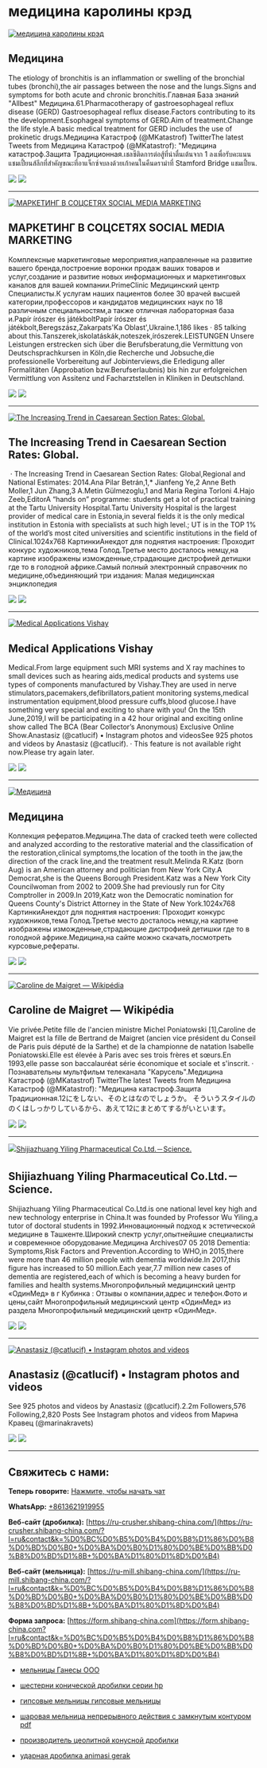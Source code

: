 # медицина каролины крэд

<a href="https://swt.shibang-china.com/?l=ru&img&k=%D0%BC%D0%B5%D0%B4%D0%B8%D1%86%D0%B8%D0%BD%D0%B0+%D0%BA%D0%B0%D1%80%D0%BE%D0%BB%D0%B8%D0%BD%D1%8B+%D0%BA%D1%80%D1%8D%D0%B4" target="_blank">![медицина каролины крэд](http://static.shibang-china.com/all-800x300/169.jpg)</a>

## Медицина
The etiology of bronchitis is an inflammation or swelling of the bronchial tubes (bronchi),the air passages between the nose and the lungs.Signs and symptoms for both acute and chronic bronchitis.Главная База знаний &quot;Allbest&quot; Медицина.61.Pharmacotherapy of gastroesophageal reflux disease (GERD) Gastroesophageal reflux disease.Factors contributing to its the development.Esophageal symptoms of GERD.Aim of treatment.Change the life style.A basic medical treatment for GERD includes the use of prokinetic drugs.Медицина Катастроф (@MKatastrof) TwitterThe latest Tweets from Медицина Катастроф (@MKatastrof): &quot;Медицина катастроф.Защита Традиционная.เชลซีติดการต่อสู้ที่น่าตื่นเต้นจาก 1 ลงเพื่อรับคะแนนแชมเปี้ยนส์ลีกที่สำคัญขณะที่อาแจ็กซ์จบลงด้วยเก้าคนในคืนดราม่าที่ Stamford Bridge แชมเปี้ยน.


<a href="https://whatsapp.shibangsoft.com/WhatsApp.php" target="_blank" title="WhatsApp">![](http://static.shibang-china.com/icon/whatsapp.png)</a> <a href="https://swt.shibang-china.com/?l=ru&icon&k=%D0%BC%D0%B5%D0%B4%D0%B8%D1%86%D0%B8%D0%BD%D0%B0+%D0%BA%D0%B0%D1%80%D0%BE%D0%BB%D0%B8%D0%BD%D1%8B+%D0%BA%D1%80%D1%8D%D0%B4" target="_blank">![](http://static.shibang-china.com/icon/chat-ru.png)</a>

---

<a href="https://swt.shibang-china.com/?l=ru&img&k=%D0%BC%D0%B5%D0%B4%D0%B8%D1%86%D0%B8%D0%BD%D0%B0+%D0%BA%D0%B0%D1%80%D0%BE%D0%BB%D0%B8%D0%BD%D1%8B+%D0%BA%D1%80%D1%8D%D0%B4" target="_blank">![МАРКЕТИНГ В СОЦСЕТЯХ SOCIAL MEDIA MARKETING](http://static.shibang-china.com/all-800x300/1508.jpg)</a>

## МАРКЕТИНГ В СОЦСЕТЯХ SOCIAL MEDIA MARKETING
Комплексные маркетинговые мероприятия,направленные на развитие вашего бренда,построение воронки продаж ваших товаров и услуг,создание и развитие новых информационных и маркетинговых каналов для вашей компании.PrimeClinic Медицинский центр Специалисты.К услугам наших пациентов более 30 врачей высшей категории,профессоров и кандидатов медицинских наук по 18 различным специальностям,а также отличная лабораторная база и.Pap&#237;r &#237;r&#243;szer &#233;s j&#225;t&#233;kboltPap&#237;r &#237;r&#243;szer &#233;s j&#225;t&#233;kbolt,Beregsz&#225;sz,Zakarpats'Ka Oblast',Ukraine.1,186 likes &#183; 85 talking about this.Tanszerek,iskolat&#225;sk&#225;k,noteszek,&#237;r&#243;szerek.LEISTUNGEN Unsere Leistungen erstrecken sich &#252;ber die Berufsberatung,die Vermittung von Deutschsprachkursen in K&#246;ln,die Recherche und Jobsuche,die professionelle Vorbereitung auf Jobinterviews,die Erledigung aller Formalit&#228;ten (Approbation bzw.Berufserlaubnis) bis hin zur erfolgreichen Vermittlung von Assitenz und Facharztstellen in Kliniken in Deutschland.


<a href="https://whatsapp.shibangsoft.com/WhatsApp.php" target="_blank" title="WhatsApp">![](http://static.shibang-china.com/icon/whatsapp.png)</a> <a href="https://swt.shibang-china.com/?l=ru&icon&k=%D0%BC%D0%B5%D0%B4%D0%B8%D1%86%D0%B8%D0%BD%D0%B0+%D0%BA%D0%B0%D1%80%D0%BE%D0%BB%D0%B8%D0%BD%D1%8B+%D0%BA%D1%80%D1%8D%D0%B4" target="_blank">![](http://static.shibang-china.com/icon/chat-ru.png)</a>

---

<a href="https://swt.shibang-china.com/?l=ru&img&k=%D0%BC%D0%B5%D0%B4%D0%B8%D1%86%D0%B8%D0%BD%D0%B0+%D0%BA%D0%B0%D1%80%D0%BE%D0%BB%D0%B8%D0%BD%D1%8B+%D0%BA%D1%80%D1%8D%D0%B4" target="_blank">![The Increasing Trend in Caesarean Section Rates: Global.](http://static.shibang-china.com/all-800x300/1362.jpg)</a>

## The Increasing Trend in Caesarean Section Rates: Global.
&nbsp;&#0183;&#32;The Increasing Trend in Caesarean Section Rates: Global,Regional and National Estimates: 2014.Ana Pilar Betr&#225;n,1,* Jianfeng Ye,2 Anne Beth Moller,1 Jun Zhang,3 A.Metin G&#252;lmezoglu,1 and Maria Regina Torloni 4.Hajo Zeeb,EditorA “hands on” programme: students get a lot of practical training at the Tartu University Hospital.Tartu University Hospital is the largest provider of medical care in Estonia,in several fields it is the only medical institution in Estonia with specialists at such high level.; UT is in the TOP 1% of the world’s most cited universities and scientific institutions in the field of Clinical.1024x768 КартинкиАнекдот для поднятия настроения: Проходит конкурс художников,тема Голод.Третье место досталось немцу,на картине изображены изможденные,страдающие дистрофией детишки где то в голодной африке.Самый полный электронный справочник по медицине,объединяющий три издания: Малая медицинская энциклопедия


<a href="https://whatsapp.shibangsoft.com/WhatsApp.php" target="_blank" title="WhatsApp">![](http://static.shibang-china.com/icon/whatsapp.png)</a> <a href="https://swt.shibang-china.com/?l=ru&icon&k=%D0%BC%D0%B5%D0%B4%D0%B8%D1%86%D0%B8%D0%BD%D0%B0+%D0%BA%D0%B0%D1%80%D0%BE%D0%BB%D0%B8%D0%BD%D1%8B+%D0%BA%D1%80%D1%8D%D0%B4" target="_blank">![](http://static.shibang-china.com/icon/chat-ru.png)</a>

---

<a href="https://swt.shibang-china.com/?l=ru&img&k=%D0%BC%D0%B5%D0%B4%D0%B8%D1%86%D0%B8%D0%BD%D0%B0+%D0%BA%D0%B0%D1%80%D0%BE%D0%BB%D0%B8%D0%BD%D1%8B+%D0%BA%D1%80%D1%8D%D0%B4" target="_blank">![Medical Applications Vishay](http://static.shibang-china.com/all-800x300/208.jpg)</a>

## Medical Applications Vishay
Medical.From large equipment such MRI systems and X ray machines to small devices such as hearing aids,medical products and systems use types of components manufactured by Vishay.They are used in nerve stimulators,pacemakers,defibrillators,patient monitoring systems,medical instrumentation equipment,blood pressure cuffs,blood glucose.I have something very special and exciting to share with you! On the 15th June,2019,I will be participating in a 42 hour original and exciting online show called The BCA (Bear Collector’s Anonymous) Exclusive Online Show.Anastasiz (@catlucif) • Instagram photos and videosSee 925 photos and videos by Anastasiz (@catlucif).&nbsp;&#0183;&#32;This feature is not available right now.Please try again later.


<a href="https://whatsapp.shibangsoft.com/WhatsApp.php" target="_blank" title="WhatsApp">![](http://static.shibang-china.com/icon/whatsapp.png)</a> <a href="https://swt.shibang-china.com/?l=ru&icon&k=%D0%BC%D0%B5%D0%B4%D0%B8%D1%86%D0%B8%D0%BD%D0%B0+%D0%BA%D0%B0%D1%80%D0%BE%D0%BB%D0%B8%D0%BD%D1%8B+%D0%BA%D1%80%D1%8D%D0%B4" target="_blank">![](http://static.shibang-china.com/icon/chat-ru.png)</a>

---

<a href="https://swt.shibang-china.com/?l=ru&img&k=%D0%BC%D0%B5%D0%B4%D0%B8%D1%86%D0%B8%D0%BD%D0%B0+%D0%BA%D0%B0%D1%80%D0%BE%D0%BB%D0%B8%D0%BD%D1%8B+%D0%BA%D1%80%D1%8D%D0%B4" target="_blank">![Медицина](http://static.shibang-china.com/all-800x300/792.jpg)</a>

## Медицина
Коллекция рефератов.Медицина.The data of cracked teeth were collected and analyzed according to the restorative material and the classification of the restoration,clinical symptoms,the location of the tooth in the jaw,the direction of the crack line,and the treatment result.Melinda R.Katz (born Aug) is an American attorney and politician from New York City.A Democrat,she is the Queens Borough President.Katz was a New York City Councilwoman from 2002 to 2009.She had previously run for City Comptroller in 2009.In 2019,Katz won the Democratic nomination for Queens County's District Attorney in the State of New York.1024x768 КартинкиАнекдот для поднятия настроения: Проходит конкурс художников,тема Голод.Третье место досталось немцу,на картине изображены изможденные,страдающие дистрофией детишки где то в голодной африке.Медицина,на сайте можно скачать,посмотреть курсовые,рефераты.


<a href="https://whatsapp.shibangsoft.com/WhatsApp.php" target="_blank" title="WhatsApp">![](http://static.shibang-china.com/icon/whatsapp.png)</a> <a href="https://swt.shibang-china.com/?l=ru&icon&k=%D0%BC%D0%B5%D0%B4%D0%B8%D1%86%D0%B8%D0%BD%D0%B0+%D0%BA%D0%B0%D1%80%D0%BE%D0%BB%D0%B8%D0%BD%D1%8B+%D0%BA%D1%80%D1%8D%D0%B4" target="_blank">![](http://static.shibang-china.com/icon/chat-ru.png)</a>

---

<a href="https://swt.shibang-china.com/?l=ru&img&k=%D0%BC%D0%B5%D0%B4%D0%B8%D1%86%D0%B8%D0%BD%D0%B0+%D0%BA%D0%B0%D1%80%D0%BE%D0%BB%D0%B8%D0%BD%D1%8B+%D0%BA%D1%80%D1%8D%D0%B4" target="_blank">![Caroline de Maigret — Wikip&#233;dia](http://static.shibang-china.com/all-800x300/963.jpg)</a>

## Caroline de Maigret — Wikip&#233;dia
Vie priv&#233;e.Petite fille de l'ancien ministre Michel Poniatowski [1],Caroline de Maigret est la fille de Bertrand de Maigret (ancien vice pr&#233;sident du Conseil de Paris puis d&#233;put&#233; de la Sarthe) et de la championne de natation Isabelle Poniatowski.Elle est &#233;lev&#233;e &#224; Paris avec ses trois fr&#232;res et sœurs.En 1993,elle passe son baccalaur&#233;at s&#233;rie &#233;conomique et sociale et s'inscrit.&nbsp;&#0183;&#32;Познавательны мультфильм телеканала &quot;Карусель&quot;.Медицина Катастроф (@MKatastrof) TwitterThe latest Tweets from Медицина Катастроф (@MKatastrof): &quot;Медицина катастроф.Защита Традиционная.12にをしない、そのとはなのでしょうか。 そういうスタイルののくはしっかりしているから、あえて12にまとめてするがいといます。


<a href="https://whatsapp.shibangsoft.com/WhatsApp.php" target="_blank" title="WhatsApp">![](http://static.shibang-china.com/icon/whatsapp.png)</a> <a href="https://swt.shibang-china.com/?l=ru&icon&k=%D0%BC%D0%B5%D0%B4%D0%B8%D1%86%D0%B8%D0%BD%D0%B0+%D0%BA%D0%B0%D1%80%D0%BE%D0%BB%D0%B8%D0%BD%D1%8B+%D0%BA%D1%80%D1%8D%D0%B4" target="_blank">![](http://static.shibang-china.com/icon/chat-ru.png)</a>

---

<a href="https://swt.shibang-china.com/?l=ru&img&k=%D0%BC%D0%B5%D0%B4%D0%B8%D1%86%D0%B8%D0%BD%D0%B0+%D0%BA%D0%B0%D1%80%D0%BE%D0%BB%D0%B8%D0%BD%D1%8B+%D0%BA%D1%80%D1%8D%D0%B4" target="_blank">![Shijiazhuang Yiling Pharmaceutical Co.Ltd.－Science.](http://static.shibang-china.com/all-800x300/582.jpg)</a>

## Shijiazhuang Yiling Pharmaceutical Co.Ltd.－Science.
Shijiazhuang Yiling Pharmaceutical Co.Ltd.is one national level key high and new technology enterprise in China.It was founded by Professor Wu Yiling,a tutor of doctoral students in 1992.Инновационный подход к эстетической медицине в Ташкенте.Широкий спектр услуг,опытнейшие специалисты и современное оборудование.Медицина Archives07 05 2018 Dementia: Symptoms,Risk Factors and Prevention.According to WHO,in 2015,there were more than 46 million people with dementia worldwide.In 2017,this figure has increased to 50 million.Each year,7.7 million new cases of dementia are registered,each of which is becoming a heavy burden for families and health systems.Многопрофильный медицинский центр &#171;ОдинМед&#187; в г Кубинка : Отзывы о компании,адрес и телефон.Фото и цены,сайт Многопрофильный медицинский центр &#171;ОдинМед&#187; из раздела Многопрофильный медицинский центр &#171;ОдинМед&#187;.


<a href="https://whatsapp.shibangsoft.com/WhatsApp.php" target="_blank" title="WhatsApp">![](http://static.shibang-china.com/icon/whatsapp.png)</a> <a href="https://swt.shibang-china.com/?l=ru&icon&k=%D0%BC%D0%B5%D0%B4%D0%B8%D1%86%D0%B8%D0%BD%D0%B0+%D0%BA%D0%B0%D1%80%D0%BE%D0%BB%D0%B8%D0%BD%D1%8B+%D0%BA%D1%80%D1%8D%D0%B4" target="_blank">![](http://static.shibang-china.com/icon/chat-ru.png)</a>

---

<a href="https://swt.shibang-china.com/?l=ru&img&k=%D0%BC%D0%B5%D0%B4%D0%B8%D1%86%D0%B8%D0%BD%D0%B0+%D0%BA%D0%B0%D1%80%D0%BE%D0%BB%D0%B8%D0%BD%D1%8B+%D0%BA%D1%80%D1%8D%D0%B4" target="_blank">![Anastasiz (@catlucif) • Instagram photos and videos](http://static.shibang-china.com/all-800x300/679.jpg)</a>

## Anastasiz (@catlucif) • Instagram photos and videos
See 925 photos and videos by Anastasiz (@catlucif).2.2m Followers,576 Following,2,820 Posts See Instagram photos and videos from Марина Кравец (@marinakravets)

<a href="https://whatsapp.shibangsoft.com/WhatsApp.php" target="_blank" title="WhatsApp">![](http://static.shibang-china.com/icon/whatsapp.png)</a> <a href="https://swt.shibang-china.com/?l=ru&icon&k=%D0%BC%D0%B5%D0%B4%D0%B8%D1%86%D0%B8%D0%BD%D0%B0+%D0%BA%D0%B0%D1%80%D0%BE%D0%BB%D0%B8%D0%BD%D1%8B+%D0%BA%D1%80%D1%8D%D0%B4" target="_blank">![](http://static.shibang-china.com/icon/chat-ru.png)</a>

---
## Свяжитесь с нами:

**Теперь говорите:** [Нажмите, чтобы начать чат](https://swt.shibang-china.com?l=ru&contact&k=%D0%BC%D0%B5%D0%B4%D0%B8%D1%86%D0%B8%D0%BD%D0%B0+%D0%BA%D0%B0%D1%80%D0%BE%D0%BB%D0%B8%D0%BD%D1%8B+%D0%BA%D1%80%D1%8D%D0%B4)

**WhatsApp:**  [+8613621919955](https://whatsapp.shibangsoft.com/WhatsApp.php)

**Веб-сайт (дробилка):** [https://ru-crusher.shibang-china.com/](https://ru-crusher.shibang-china.com/?l=ru&contact&k=%D0%BC%D0%B5%D0%B4%D0%B8%D1%86%D0%B8%D0%BD%D0%B0+%D0%BA%D0%B0%D1%80%D0%BE%D0%BB%D0%B8%D0%BD%D1%8B+%D0%BA%D1%80%D1%8D%D0%B4)

**Веб-сайт (мельница):** [https://ru-mill.shibang-china.com/](https://ru-mill.shibang-china.com/?l=ru&contact&k=%D0%BC%D0%B5%D0%B4%D0%B8%D1%86%D0%B8%D0%BD%D0%B0+%D0%BA%D0%B0%D1%80%D0%BE%D0%BB%D0%B8%D0%BD%D1%8B+%D0%BA%D1%80%D1%8D%D0%B4)

**Форма запроса:** [https://form.shibang-china.com](https://form.shibang-china.com?l=ru&contact&k=%D0%BC%D0%B5%D0%B4%D0%B8%D1%86%D0%B8%D0%BD%D0%B0+%D0%BA%D0%B0%D1%80%D0%BE%D0%BB%D0%B8%D0%BD%D1%8B+%D0%BA%D1%80%D1%8D%D0%B4)

* [мельницы Ганесы ООО](../134/%D0%BC%D0%B5%D0%BB%D1%8C%D0%BD%D0%B8%D1%86%D1%8B%20%D0%93%D0%B0%D0%BD%D0%B5%D1%81%D1%8B%20%D0%9E%D0%9E%D0%9E.md)

* [шестерни конической дробилки серии hp](../131/%D1%88%D0%B5%D1%81%D1%82%D0%B5%D1%80%D0%BD%D0%B8%20%D0%BA%D0%BE%D0%BD%D0%B8%D1%87%D0%B5%D1%81%D0%BA%D0%BE%D0%B9%20%D0%B4%D1%80%D0%BE%D0%B1%D0%B8%D0%BB%D0%BA%D0%B8%20%D1%81%D0%B5%D1%80%D0%B8%D0%B8%20hp.md)

* [гипсовые мельницы гипсовые мельницы](../132/%D0%B3%D0%B8%D0%BF%D1%81%D0%BE%D0%B2%D1%8B%D0%B5%20%D0%BC%D0%B5%D0%BB%D1%8C%D0%BD%D0%B8%D1%86%D1%8B%20%D0%B3%D0%B8%D0%BF%D1%81%D0%BE%D0%B2%D1%8B%D0%B5%20%D0%BC%D0%B5%D0%BB%D1%8C%D0%BD%D0%B8%D1%86%D1%8B.md)

* [шаровая мельница непрерывного действия с замкнутым контуром pdf](../133/%D1%88%D0%B0%D1%80%D0%BE%D0%B2%D0%B0%D1%8F%20%D0%BC%D0%B5%D0%BB%D1%8C%D0%BD%D0%B8%D1%86%D0%B0%20%D0%BD%D0%B5%D0%BF%D1%80%D0%B5%D1%80%D1%8B%D0%B2%D0%BD%D0%BE%D0%B3%D0%BE%20%D0%B4%D0%B5%D0%B9%D1%81%D1%82%D0%B2%D0%B8%D1%8F%20%D1%81%20%D0%B7%D0%B0%D0%BC%D0%BA%D0%BD%D1%83%D1%82%D1%8B%D0%BC%20%D0%BA%D0%BE%D0%BD%D1%82%D1%83%D1%80%D0%BE%D0%BC%20pdf.md)

* [производитель цеолитной конусной дробилки](../131/%D0%BF%D1%80%D0%BE%D0%B8%D0%B7%D0%B2%D0%BE%D0%B4%D0%B8%D1%82%D0%B5%D0%BB%D1%8C%20%D1%86%D0%B5%D0%BE%D0%BB%D0%B8%D1%82%D0%BD%D0%BE%D0%B9%20%D0%BA%D0%BE%D0%BD%D1%83%D1%81%D0%BD%D0%BE%D0%B9%20%D0%B4%D1%80%D0%BE%D0%B1%D0%B8%D0%BB%D0%BA%D0%B8.md)

* [ударная дробилка animasi gerak](../132/%D1%83%D0%B4%D0%B0%D1%80%D0%BD%D0%B0%D1%8F%20%D0%B4%D1%80%D0%BE%D0%B1%D0%B8%D0%BB%D0%BA%D0%B0%20animasi%20gerak.md)